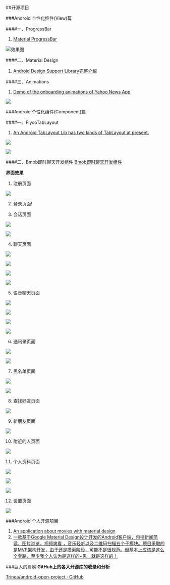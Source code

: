 ##开源项目

###Android 个性化控件(View)篇

####一、ProgressBar

1. [Material ProgressBar](http://www.jianshu.com/p/9d329bf2cc44)


![效果图](image/MaterialProgressBar.gif)

####二、Material Design

1. [Android Design Support Library完整介绍](http://inthecheesefactory.com/blog/android-design-support-library-codelab)

####三、Animations 

1. [Demo of the onboarding animations of Yahoo News App](https://github.com/rahulrj/YahooNewsOnboarding)


![](https://s3-us-west-2.amazonaws.com/helptestbucket/yahoo-news-demo.gif)


###Android 个性化组件(Component)篇

####一、FlycoTabLayout
1. [An Android TabLayout Lib has two kinds of TabLayout at present.](https://github.com/H07000223/FlycoTabLayout)

![](https://github.com/H07000223/FlycoTabLayout/blob/master/preview_1.gif)

![](https://github.com/H07000223/FlycoTabLayout/blob/master/preview_2.gif)

####二、Bmob即时聊天开发组件
[Bmob即时聊天开发组件](https://github.com/bmob/bmob-android-im-sdk)

**界面效果**

1. 注册页面

![](image/reg.png)

2. 登录页面!

[](image/login.png)

3. 会话页面

![](image/session.png)

![](image/session1.png) 

4. 聊天页面

![](image/chat.png)

![](image/chat1.png)

![](image/photo.png)

![](image/map.png)

5. 语音聊天页面

![](image/voice1.png)

![](image/voice2.png)

![](image/voice3.png)

![](image/voice4.png)

6. 通讯录页面

![](image/contact.png)

![](image/contact1.png)

7. 黑名单页面

![](image/block.png)

![](image/block1.png)

8. 查找好友页面

![](image/search.png)

9. 新朋友页面

![](image/newfriend.png)

10. 附近的人页面

![](image/near.png)

11. 个人资料页面

![](image/detail.png)

![](image/detail1.png)

![](image/detail2.png)

12. 设置页面

![](image/setting.png)




###Android 个人开源项目

1. [An application about movies with material design](https://github.com/saulmm/Material-Movies)
2. [一款基于Google Material Design设计开发的Android客户端，包括新闻简读，图片浏览，视频爽看 ，音乐轻听以及二维码扫描五个子模块。项目采取的是MVP架构开发，由于还是摸索阶段，可能不是很规范。但基本上应该是这么个套路，至少我个人认为是这样的~恩，就是这样的！](https://github.com/tb-yangshu/SimplifyReader)

###巨人的肩膀
**GitHub上的各大开源库的收录和分析**

[Trinea/android-open-project · GitHub](https://github.com/Trinea/android-open-project)


